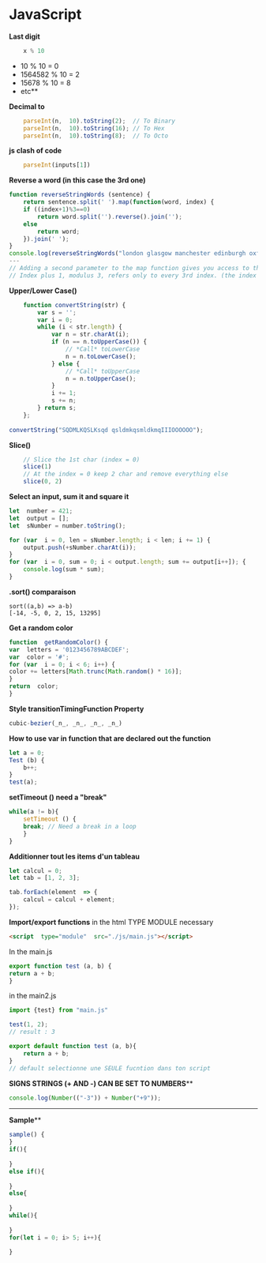 # JavaScript
**Last digit**
```javascript
	x % 10
```
- 10 % 10 = 0
- 1564582 % 10 = 2
- 15678 % 10 = 8
- etc**

**Decimal to**
```javascript
	parseInt(n,  10).toString(2);  // To Binary
	parseInt(n,  10).toString(16); // To Hex
	parseInt(n,  10).toString(8);  // To Octo
```
**js clash of code**
```javascript
	parseInt(inputs[1])
```
**Reverse a word (in this case the 3rd one)**
```javascript
function reverseStringWords (sentence) { 
	return sentence.split(' ').map(function(word, index) { 
	if ((index+1)%3==0) 
		return word.split('').reverse().join(''); 
	else  
		return word; 
	}).join(' '); 
} 
console.log(reverseStringWords("london glasgow manchester edinburgh oxford liverpool"));
---
// Adding a second parameter to the map function gives you access to the index.
// Index plus 1, modulus 3, refers only to every 3rd index. (the index starts at zero).
```
**Upper/Lower Case()**
```javascript
	function convertString(str) { 
		var s = ''; 
		var i = 0; 
		while (i < str.length) { 
			var n = str.charAt(i);
			if (n == n.toUpperCase()) {
				// *Call* toLowerCase 
				n = n.toLowerCase(); 
			} else { 
				// *Call* toUpperCase
				n = n.toUpperCase(); 
			} 
			i += 1; 
			s += n; 
		} return s; 
	};
	
convertString("SQDMLKQSLKsqd qsldmkqsmldkmqIIIOOOOOO");
```

**Slice()**

```javascript
	// Slice the 1st char (index = 0) 
	slice(1)
	// At the index = 0 keep 2 char and remove everything else
	slice(0, 2)
```
**Select an input, sum it and square it**
```javascript
let  number = 421;
let  output = [];
let  sNumber = number.toString();

for (var  i = 0, len = sNumber.length; i < len; i += 1) {
	output.push(+sNumber.charAt(i));
}
for (var  i = 0, sum = 0; i < output.length; sum += output[i++]); {
	console.log(sum * sum);
}
```
**.sort() comparaison**
```javacript
sort((a,b) => a-b)
[-14, -5, 0, 2, 15, 13295]
```
**Get a random color**
```javascript
function  getRandomColor() {
var  letters = '0123456789ABCDEF';
var  color = '#';
for (var  i = 0; i < 6; i++) {
color += letters[Math.trunc(Math.random() * 16)];
}
return  color;
}
```
**Style  transitionTimingFunction Property**
```javascript
cubic-bezier(_n_, _n_, _n_, _n_)
```
**How to use var in function that are declared out the function**
```javascript
let a = 0;
Test (b) {
	b++;
}
test(a);
```
**setTimeout () need a "break"**
```javascript
while(a != b){
	setTimeout () {
	break; // Need a break in a loop
	}
}
```
**Additionner tout les items d'un tableau**
```javascript
let calcul = 0;
let tab = [1, 2, 3];

tab.forEach(element  => {
	calcul = calcul + element;
});
```
**Import/export functions**
in the html TYPE MODULE necessary
```html
<script  type="module"  src="./js/main.js"></script>
```
In the main.js
```javascript
export function test (a, b) {
return a + b;
}
```
in the main2.js
```javascript
import {test} from "main.js"

test(1, 2);
// result : 3
```
```javascript
export default function test (a, b){
	return a + b;  
}
// default selectionne une SEULE fucntion dans ton script
```
**SIGNS STRINGS (+ AND -) CAN BE SET TO NUMBERS****
```javascript
console.log(Number(("-3")) + Number("+9"));
```












---
**Sample****
```javascript
sample() {
}
if(){
	
}
else if(){
	
}
else{
	
}
while(){
	
}
for(let i = 0; i> 5; i++){
	
}
	
```
<!--stackedit_data:
eyJoaXN0b3J5IjpbMTI0OTM2MjA5NF19
-->